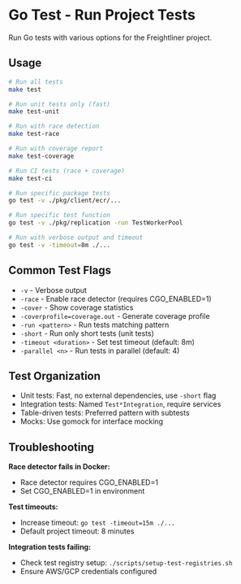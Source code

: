# Go Test - Run Project Tests

Run Go tests with various options for the Freightliner project.

## Usage

```bash
# Run all tests
make test

# Run unit tests only (fast)
make test-unit

# Run with race detection
make test-race

# Run with coverage report
make test-coverage

# Run CI tests (race + coverage)
make test-ci

# Run specific package tests
go test -v ./pkg/client/ecr/...

# Run specific test function
go test -v ./pkg/replication -run TestWorkerPool

# Run with verbose output and timeout
go test -v -timeout=8m ./...
```

## Common Test Flags

- `-v` - Verbose output
- `-race` - Enable race detector (requires CGO_ENABLED=1)
- `-cover` - Show coverage statistics
- `-coverprofile=coverage.out` - Generate coverage profile
- `-run <pattern>` - Run tests matching pattern
- `-short` - Run only short tests (unit tests)
- `-timeout <duration>` - Set test timeout (default: 8m)
- `-parallel <n>` - Run tests in parallel (default: 4)

## Test Organization

- Unit tests: Fast, no external dependencies, use `-short` flag
- Integration tests: Named `Test*Integration`, require services
- Table-driven tests: Preferred pattern with subtests
- Mocks: Use gomock for interface mocking

## Troubleshooting

**Race detector fails in Docker:**
- Race detector requires CGO_ENABLED=1
- Set CGO_ENABLED=1 in environment

**Test timeouts:**
- Increase timeout: `go test -timeout=15m ./...`
- Default project timeout: 8 minutes

**Integration tests failing:**
- Check test registry setup: `./scripts/setup-test-registries.sh`
- Ensure AWS/GCP credentials configured
